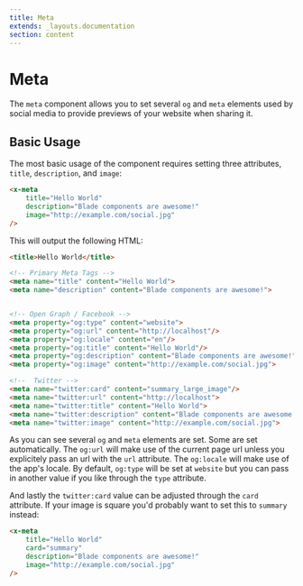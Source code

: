```yaml
---
title: Meta
extends: _layouts.documentation
section: content
---
```


# Meta

The `meta` component allows you to set several `og` and `meta` elements used by social media to provide previews of your website when sharing it.


## Basic Usage

The most basic usage of the component requires setting three attributes, `title`, `description`, and `image`:

```html
<x-meta
    title="Hello World"
    description="Blade components are awesome!"
    image="http://example.com/social.jpg"
/>
```

This will output the following HTML:

```html
<title>Hello World</title>

<!-- Primary Meta Tags -->
<meta name="title" content="Hello World">
<meta name="description" content="Blade components are awesome!">


<!-- Open Graph / Facebook -->
<meta property="og:type" content="website">
<meta property="og:url" content="http://localhost"/>
<meta property="og:locale" content="en"/>
<meta property="og:title" content="Hello World"/>
<meta property="og:description" content="Blade components are awesome!">
<meta property="og:image" content="http://example.com/social.jpg">

<!--  Twitter -->
<meta name="twitter:card" content="summary_large_image"/>
<meta name="twitter:url" content="http://localhost">
<meta name="twitter:title" content="Hello World">
<meta name="twitter:description" content="Blade components are awesome!">
<meta name="twitter:image" content="http://example.com/social.jpg">
```

As you can see several `og` and `meta` elements are set. Some are set automatically. The `og:url` will make use of the current page url unless you explicitely pass an url with the `url` attribute. The `og:locale` will make use of the app's locale. By default, `og:type` will be set at `website` but you can pass in another value if you like through the `type` attribute.

And lastly the `twitter:card` value can be adjusted through the `card` attribute. If your image is square you'd probably want to set this to `summary` instead:

```html
<x-meta
    title="Hello World"
    card="summary"
    description="Blade components are awesome!"
    image="http://example.com/social.jpg"
/>
```
